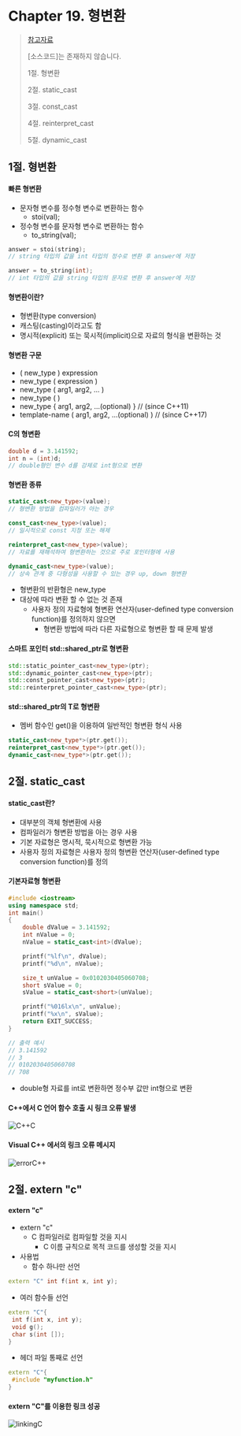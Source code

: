 # Chapter 19. 형변환

> [참고자료](https://wikidocs.net/143100)
>
> [소스코드]는 존재하지 않습니다.
>
> 1절. 형변환
>
> 2절. static_cast
>
> 3절. const_cast
>
> 4절. reinterpret_cast
>
> 5절. dynamic_cast

## 1절. 형변환

#### 빠른 형변환

- 문자형 변수를 정수형 변수로 변환하는 함수
  - stoi(val);
- 정수형 변수를 문자형 변수로 변환하는 함수
  - to_string(val);

```CPP
answer = stoi(string);
// string 타입의 값을 int 타입의 정수로 변환 후 answer에 저장

answer = to_string(int);
// int 타입의 값을 string 타입의 문자로 변환 후 answer에 저장
```

#### 형변환이란?

- 형변환(type conversion)
- 캐스팅(casting)이라고도 함
- 명시적(explicit) 또는 묵시적(implicit)으로 자료의 형식을 변환하는 것

#### 형변환 구문

- ( new_type ) expression
- new_type ( expression )
- new_type ( arg1, arg2, ... )
- new_type ( )
- new_type { arg1, arg2, ...(optional) } // (since C++11)
- template-name ( arg1, arg2, ...(optional) ) // (since C++17)

#### C의 형변환

```C
double d = 3.141592;
int n = (int)d;
// double형인 변수 d를 강제로 int형으로 변환
```

#### 형변환 종류

```CPP
static_cast<new_type>(value);
// 형변환 방법을 컴파일러가 아는 경우

const_cast<new_type>(value);
// 일시적으로 const 지정 또는 해제

reinterpret_cast<new_type>(value);
// 자료를 재해석하여 형변환하는 것으로 주로 포인터형에 사용

dynamic_cast<new_type>(value);
// 상속 관계 중 다형성을 사용할 수 있는 경우 up, down 형변환
```

- 형변환의 반환형은 new_type
- 대상에 따라 변환 할 수 없는 것 존재
  - 사용자 정의 자료형에 형변환 연산자(user-defined type conversion function)를 정의하지 않으면
    - 형변환 방법에 따라 다른 자료형으로 형변환 할 때 문제 발생

#### 스마트 포인터 std::shared_ptr<T>로 형변환

```cpp
std::static_pointer_cast<new_type>(ptr);
std::dynamic_pointer_cast<new_type>(ptr);
std::const_pointer_cast<new_type>(ptr);
std::reinterpret_pointer_cast<new_type>(ptr);
```

#### std::shared_ptr<T>의 T로 형변환

- 멤버 함수인 get()을 이용하여 일반적인 형변환 형식 사용

```cpp
static_cast<new_type*>(ptr.get());
reinterpret_cast<new_type*>(ptr.get());
dynamic_cast<new_type*>(ptr.get());
```

## 2절. static_cast

#### static_cast란?

- 대부분의 객체 형변환에 사용
- 컴파일러가 형변환 방법을 아는 경우 사용
- 기본 자료형은 명시적, 묵시적으로 형변환 가능
- 사용자 정의 자료형은 사용자 정의 형변환 연산자(user-defined type conversion function)를 정의

#### 기본자료형 형변환

```cpp
#include <iostream>
using namespace std;
int main()
{
    double dValue = 3.141592;
    int nValue = 0;
    nValue = static_cast<int>(dValue);

    printf("%lf\n", dValue);
    printf("%d\n", nValue);

    size_t unValue = 0x0102030405060708;
    short sValue = 0;
    sValue = static_cast<short>(unValue);

    printf("%016lx\n", unValue);
    printf("%x\n", sValue);
    return EXIT_SUCCESS;
}

// 출력 예시
// 3.141592
// 3
// 0102030405060708
// 708
```

- double형 자료를 int로 변환하면 정수부 값만 int형으로 변환

#### C++에서 C 언어 함수 호출 시 링크 오류 발생

![C++C](https://github.com/BangYunseo/TIL/blob/main/Language/Cpp/Image/ch18/C++C.PNG)

#### Visual C++ 에서의 링크 오류 메시지

![errorC++](https://github.com/BangYunseo/TIL/blob/main/Language/Cpp/Image/ch18/errorC++.PNG)

## 2절. extern "c"

#### extern "c"

- extern "c"
  - C 컴파일러로 컴파일할 것을 지시
    - C 이름 규칙으로 목적 코드를 생성할 것을 지시
- 사용법
  - 함수 하나만 선언

```CPP
extern "C" int f(int x, int y);
```

- 여러 함수들 선언

```CPP
extern "C"{
 int f(int x, int y);
 void g();
 char s(int []);
}
```

- 헤더 파일 통째로 선언

```CPP
extern "C"{
 #include "myfunction.h"
}
```

#### extern "C"를 이용한 링크 성공

![linkingC](https://github.com/BangYunseo/TIL/blob/main/Language/Cpp/Image/ch18/linkingC.PNG)
